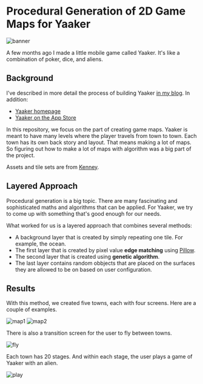 # Procedural Generation of 2D Game Maps for Yaaker

![banner](./images/banner.png)

A few months ago I made a little mobile game called Yaaker. It's like a
combination of poker, dice, and aliens.

## Background

I've described in more detail the process of building Yaaker [in my blog](https://heromodeapp.com/blog/heromode-use-case-casual-game-dev).
In addition:

- [Yaaker homepage](https://yaaker.ovisly.com/)
- [Yaaker on the App Store](https://apps.apple.com/us/app/yaaker/id1663559578)

In this repository, we focus on the part of creating game maps. Yaaker is meant
to have many levels where the player travels from town to town. Each town has
its own back story and layout. That means making a lot of maps. So figuring out
how to make a lot of maps with algorithm was a big part of the project.

Assets and tile sets are from [Kenney](https://kenney.itch.io/kenney-game-assets).

## Layered Approach

Procedural generation is a big topic. There are many fascinating and sophisticated
maths and algorithms that can be applied. For Yaaker, we try to come up with something
that's good enough for our needs.

What worked for us is a layered approach that combines several methods:

- A background layer that is created by simply repeating one tile. For example,
  the ocean.
- The first layer that is created by pixel value **edge matching** using [Pillow](https://pypi.org/project/Pillow/).
- The second layer that is created using **genetic algorithm**.
- The last layer contains random obbjects that are placed on the surfaces they are
  allowed to be on based on user configuration.

## Results

With this method, we created five towns, each with four screens. Here are a
couple of examples.

![map1](./images/map1.webp)
![map2](./images/map2.webp)

There is also a transition screen for the user to fly between towns.

![fly](./images/transition.webp)

Each town has 20 stages. And within each stage, the user plays a game of Yaaker
with an alien.

![play](./images/play.webp)
